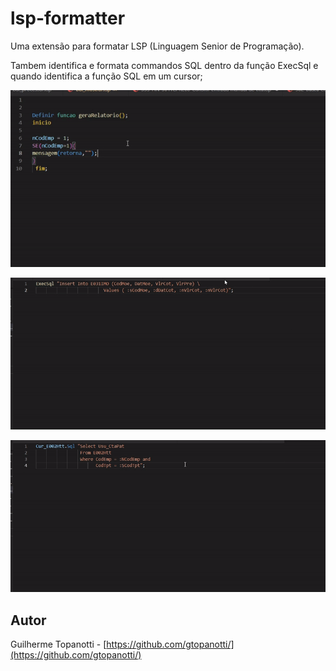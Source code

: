 # lsp-formatter

Uma extensão para formatar LSP (Linguagem Senior de Programação).

Tambem identifica e formata commandos SQL dentro da função ExecSql e quando identifica a função SQL em um cursor;

![screenshot 1](https://raw.githubusercontent.com/gtopanotti/lsp-formatter/master/images/format-1.gif)

![screenshot 2](https://raw.githubusercontent.com/gtopanotti/lsp-formatter/master/images/format-2.gif)

![screenshot 3](https://raw.githubusercontent.com/gtopanotti/lsp-formatter/master/images/format-3.gif)


## Autor
Guilherme Topanotti - [https://github.com/gtopanotti/](https://github.com/gtopanotti/)
